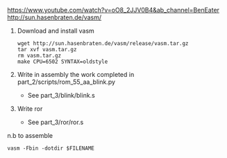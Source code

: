 https://www.youtube.com/watch?v=oO8_2JJV0B4&ab_channel=BenEater
http://sun.hasenbraten.de/vasm/


1. Download and install vasm
    ``` 
    wget http://sun.hasenbraten.de/vasm/release/vasm.tar.gz
    tar xvf vasm.tar.gz
    rm vasm.tar.gz
    make CPU=6502 SYNTAX=oldstyle
    ```

2. Write in assembly the work completed in part_2/scripts/rom_55_aa_blink.py
   - See part_3/blink/blink.s

3. Write ror
   - See part_3/ror/ror.s


n.b to assemble
```
vasm -Fbin -dotdir $FILENAME
```